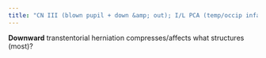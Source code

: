 ```yaml
---
title: "CN III (blown pupil + down &amp; out); I/L PCA (temp/occip infarct); C/L cerebral peduncle against Kernohan's notch (hemiparesis on same side); also Duret hemorrhages 2/2 shearing perforating vessels"
---
```

<b>Downward</b> transtentorial herniation compresses/affects what structures (most)?

